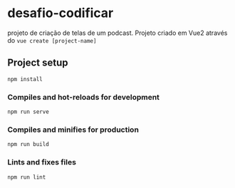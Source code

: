 # desafio-codificar
projeto de criação de telas de um podcast.
Projeto criado em Vue2 através do `vue create [project-name]`
## Project setup
```
npm install
```

### Compiles and hot-reloads for development
```
npm run serve
```

### Compiles and minifies for production
```
npm run build
```

### Lints and fixes files
```
npm run lint
```